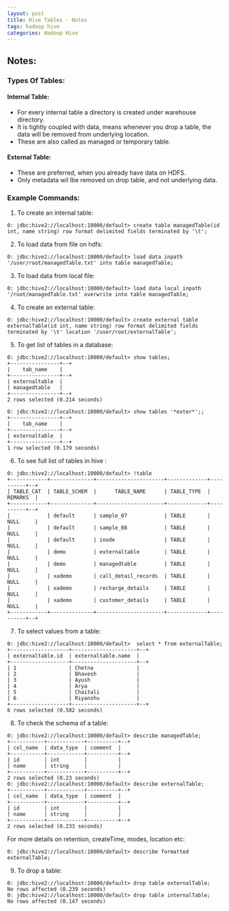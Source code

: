 ```yaml
---
layout: post
title: Hive Tables - Notes
tags: hadoop hive
categories: Hadoop Hive
---
```

<div class="toc"></div>

## Notes:

### Types Of Tables:

#### Internal Table:
+ For every internal table a directory is created under warehouse directory.
+ It is tightly coupled with data, means whenever you drop a table, the data will be removed from underlying location.
+ These are also called as managed or temporary table.

#### External Table:
+ These are preferred, when you already have data on HDFS.
+ Only metadata wil lbe removed on drop table, and not underlying data.

### Example Commands:
1) To create an internal table:

```
0: jdbc:hive2://localhost:10000/default> create table managedTable(id int, name string) row format delimited fields terminated by '\t';
```
2) To load data from file on hdfs:

```
0: jdbc:hive2://localhost:10000/default> load data inpath '/user/root/managedTable.txt' into table managedTable;
```
3) To load data from local file:

```
0: jdbc:hive2://localhost:10000/default> load data local inpath '/root/managedTable.txt' overwrite into table managedTable;
```

4) To create an external table:

```
0: jdbc:hive2://localhost:10000/default> create external table externalTable(id int, name string) row format delimited fields terminated by '\t' location '/user/root/externalTable';
```

5) To get list of tables in a database:

```
0: jdbc:hive2://localhost:10000/default> show tables;
+----------------+--+
|    tab_name    |
+----------------+--+
| externaltable  |
| managedtable   |
+----------------+--+
2 rows selected (0.214 seconds)
```

```
0: jdbc:hive2://localhost:10000/default> show tables '*exter*';;
+----------------+--+
|    tab_name    |
+----------------+--+
| externaltable  |
+----------------+--+
1 row selected (0.179 seconds)
```

6) To see full list of tables in hive :

```
0: jdbc:hive2://localhost:10000/default> !table
+------------+--------------+----------------------+-------------+----------+--+
| TABLE_CAT  | TABLE_SCHEM  |      TABLE_NAME      | TABLE_TYPE  | REMARKS  |
+------------+--------------+----------------------+-------------+----------+--+
|            | default      | sample_07            | TABLE       | NULL     |
|            | default      | sample_08            | TABLE       | NULL     |
|            | default      | inode                | TABLE       | NULL     |
|            | demo         | externaltable        | TABLE       | NULL     |
|            | demo         | managedtable         | TABLE       | NULL     |
|            | xademo       | call_detail_records  | TABLE       | NULL     |
|            | xademo       | recharge_details     | TABLE       | NULL     |
|            | xademo       | customer_details     | TABLE       | NULL     |
+------------+--------------+----------------------+-------------+----------+--+
```

7) To select values from a table:

```
0: jdbc:hive2://localhost:10000/default>  select * from externalTable;
+-------------------+---------------------+--+
| externaltable.id  | externaltable.name  |
+-------------------+---------------------+--+
| 1                 | Chetna              |
| 2                 | Bhavesh             |
| 3                 | Ayush               |
| 4                 | Arya                |
| 5                 | Chaitali            |
| 6                 | Riyanshu            |
+-------------------+---------------------+--+
6 rows selected (0.582 seconds)
```

8) To check the schema of a table:

```
0: jdbc:hive2://localhost:10000/default> describe managedTable;
+-----------+------------+----------+--+
| col_name  | data_type  | comment  |
+-----------+------------+----------+--+
| id        | int        |          |
| name      | string     |          |
+-----------+------------+----------+--+
2 rows selected (0.23 seconds)
0: jdbc:hive2://localhost:10000/default> describe externalTable;
+-----------+------------+----------+--+
| col_name  | data_type  | comment  |
+-----------+------------+----------+--+
| id        | int        |          |
| name      | string     |          |
+-----------+------------+----------+--+
2 rows selected (0.233 seconds)
```

For more details on retention, createTime, modes, location etc:

```
0: jdbc:hive2://localhost:10000/default> describe formatted externalTable;
```

9) To drop a table:

```
0: jdbc:hive2://localhost:10000/default> drop table externalTable;
No rows affected (0.239 seconds)
0: jdbc:hive2://localhost:10000/default> drop table internalTable;
No rows affected (0.147 seconds)
```
